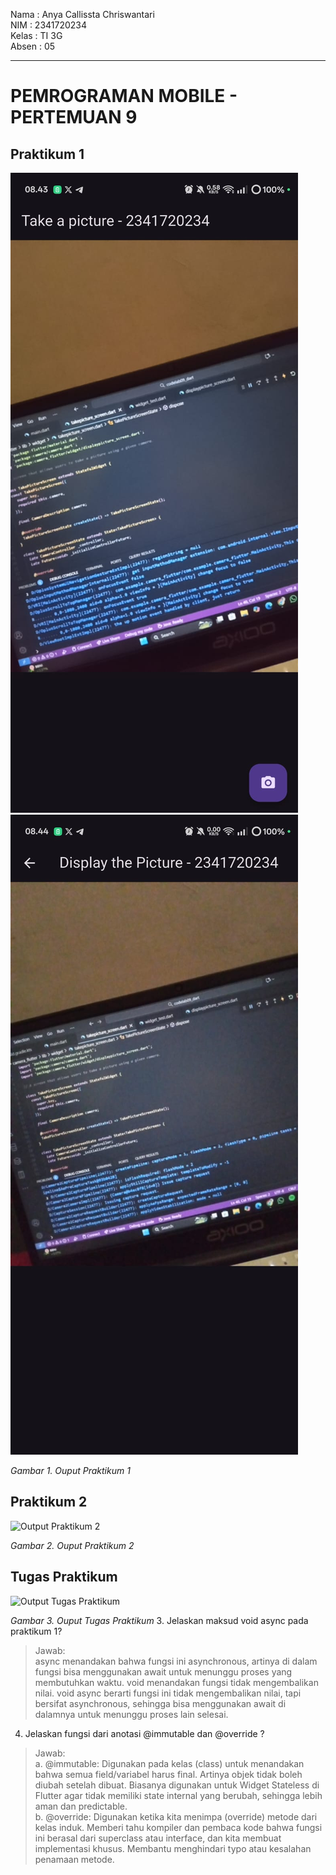 Nama : Anya Callissta Chriswantari
<br>NIM : 2341720234
<br>Kelas : TI 3G
<br>Absen : 05

---

# PEMROGRAMAN MOBILE - PERTEMUAN 9

## Praktikum 1
![Output Praktikum 1](img/P1(1).jpg)
![Output Praktikum 1](img/P1(2).jpg)

_Gambar 1. Ouput Praktikum 1_

## Praktikum 2
![Output Praktikum 2](img/P2.gif)

_Gambar 2. Ouput Praktikum 2_

## Tugas Praktikum
![Output Tugas Praktikum](img/Tugas.gif)

_Gambar 3. Ouput Tugas Praktikum_
3. Jelaskan maksud void async pada praktikum 1?
>Jawab: <br>async menandakan bahwa fungsi ini asynchronous, artinya di dalam fungsi bisa menggunakan await untuk menunggu proses yang membutuhkan waktu. void menandakan fungsi tidak mengembalikan nilai. void async berarti fungsi ini tidak mengembalikan nilai, tapi bersifat asynchronous, sehingga bisa menggunakan await di dalamnya untuk menunggu proses lain selesai.

4. Jelaskan fungsi dari anotasi @immutable dan @override ?
>Jawab: <br>a. @immutable: Digunakan pada kelas (class) untuk menandakan bahwa semua field/variabel harus final. Artinya objek tidak boleh diubah setelah dibuat. Biasanya digunakan untuk Widget Stateless di Flutter agar tidak memiliki state internal yang berubah, sehingga lebih aman dan predictable. <br>b. @override: Digunakan ketika kita menimpa (override) metode dari kelas induk. Memberi tahu kompiler dan pembaca kode bahwa fungsi ini berasal dari superclass atau interface, dan kita membuat implementasi khusus. Membantu menghindari typo atau kesalahan penamaan metode.
